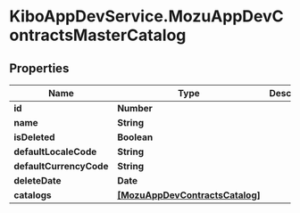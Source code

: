# KiboAppDevService.MozuAppDevContractsMasterCatalog

## Properties

Name | Type | Description | Notes
------------ | ------------- | ------------- | -------------
**id** | **Number** |  | [optional] 
**name** | **String** |  | [optional] 
**isDeleted** | **Boolean** |  | [optional] 
**defaultLocaleCode** | **String** |  | [optional] 
**defaultCurrencyCode** | **String** |  | [optional] 
**deleteDate** | **Date** |  | [optional] 
**catalogs** | [**[MozuAppDevContractsCatalog]**](MozuAppDevContractsCatalog.md) |  | [optional] 


